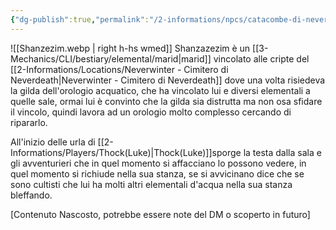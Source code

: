 ```yaml
---
{"dg-publish":true,"permalink":"/2-informations/npcs/catacombe-di-neverdeath/shanzanzezim/","noteIcon":""}
---
```



![[Shanzezim.webp \| right h-hs wmed]]
Shanzazezim è un [[3-Mechanics/CLI/bestiary/elemental/marid\|marid]] vincolato alle cripte del [[2-Informations/Locations/Neverwinter - Cimitero di Neverdeath\|Neverwinter - Cimitero di Neverdeath]] dove una volta risiedeva la gilda dell'orologio acquatico, che ha vincolato lui e diversi elementali a quelle sale, ormai lui è convinto che la gilda sia distrutta ma non osa sfidare il vincolo, quindi lavora ad un orologio molto complesso cercando di ripararlo.

All'inizio delle urla di [[2-Informations/Players/Thock(Luke)\|Thock(Luke)]]sporge la testa dalla sala e gli avventurieri che in quel momento si affacciano lo possono vedere, in quel momento si richiude nella sua stanza, se si avvicinano dice che se sono cultisti che lui ha molti altri elementali d'acqua nella sua stanza bleffando.

[Contenuto Nascosto, potrebbe essere note del DM o scoperto in futuro]